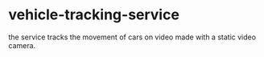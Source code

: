 # vehicle-tracking-service
the service tracks the movement of cars on video made with a static video camera.
